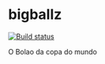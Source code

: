 bigballz
========

[![Build status](https://ci.appveyor.com/api/projects/status/mcj5n4l1565mtyau)](https://ci.appveyor.com/project/olavopeixoto/bigballz)

O Bolao da copa do mundo